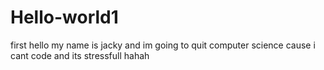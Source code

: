 # Hello-world1
first 
hello my name is jacky and im going to quit computer science cause i cant code and its stressfull hahah 
